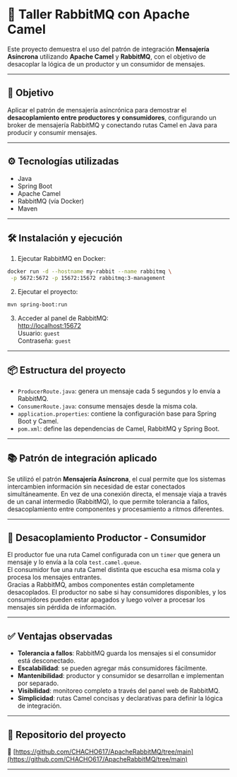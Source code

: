 # 📨 Taller RabbitMQ con Apache Camel

Este proyecto demuestra el uso del patrón de integración **Mensajería Asíncrona** utilizando **Apache Camel** y **RabbitMQ**, con el objetivo de desacoplar la lógica de un productor y un consumidor de mensajes.

---

## 🎯 Objetivo

Aplicar el patrón de mensajería asincrónica para demostrar el **desacoplamiento entre productores y consumidores**, configurando un broker de mensajería RabbitMQ y conectando rutas Camel en Java para producir y consumir mensajes.

---

## ⚙️ Tecnologías utilizadas

- Java
- Spring Boot
- Apache Camel
- RabbitMQ (vía Docker)
- Maven

---

## 🛠️ Instalación y ejecución

1. Ejecutar RabbitMQ en Docker:

```bash
docker run -d --hostname my-rabbit --name rabbitmq \
 -p 5672:5672 -p 15672:15672 rabbitmq:3-management
```

2. Ejecutar el proyecto:

```bash
mvn spring-boot:run
```

3. Acceder al panel de RabbitMQ:  
   [http://localhost:15672](http://localhost:15672)  
   Usuario: `guest`  
   Contraseña: `guest`

---

## 📦 Estructura del proyecto

- `ProducerRoute.java`: genera un mensaje cada 5 segundos y lo envía a RabbitMQ.
- `ConsumerRoute.java`: consume mensajes desde la misma cola.
- `application.properties`: contiene la configuración base para Spring Boot y Camel.
- `pom.xml`: define las dependencias de Camel, RabbitMQ y Spring Boot.

---

## 📚 Patrón de integración aplicado

Se utilizó el patrón **Mensajería Asíncrona**, el cual permite que los sistemas intercambien información sin necesidad de estar conectados simultáneamente. En vez de una conexión directa, el mensaje viaja a través de un canal intermedio (RabbitMQ), lo que permite tolerancia a fallos, desacoplamiento entre componentes y procesamiento a ritmos diferentes.

---

## 🔄 Desacoplamiento Productor - Consumidor

El productor fue una ruta Camel configurada con un `timer` que genera un mensaje y lo envía a la cola `test.camel.queue`.  
El consumidor fue una ruta Camel distinta que escucha esa misma cola y procesa los mensajes entrantes.  
Gracias a RabbitMQ, ambos componentes están completamente desacoplados. El productor no sabe si hay consumidores disponibles, y los consumidores pueden estar apagados y luego volver a procesar los mensajes sin pérdida de información.

---

## ✅ Ventajas observadas

- **Tolerancia a fallos**: RabbitMQ guarda los mensajes si el consumidor está desconectado.
- **Escalabilidad**: se pueden agregar más consumidores fácilmente.
- **Mantenibilidad**: productor y consumidor se desarrollan e implementan por separado.
- **Visibilidad**: monitoreo completo a través del panel web de RabbitMQ.
- **Simplicidad**: rutas Camel concisas y declarativas para definir la lógica de integración.

---

## 📎 Repositorio del proyecto

🔗 [https://github.com/CHACHO617/ApacheRabbitMQ/tree/main](https://github.com/CHACHO617/ApacheRabbitMQ/tree/main)

---
